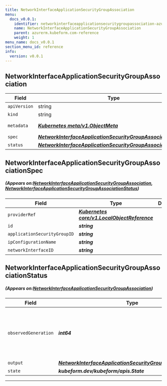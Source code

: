 ```yaml
---
title: NetworkInterfaceApplicationSecurityGroupAssociation
menu:
  docs_v0.0.1:
    identifier: networkinterfaceapplicationsecuritygroupassociation-azurerm.kubeform.com
    name: NetworkInterfaceApplicationSecurityGroupAssociation
    parent: azurerm.kubeform.com-reference
    weight: 1
menu_name: docs_v0.0.1
section_menu_id: reference
info:
  version: v0.0.1
---
```


## NetworkInterfaceApplicationSecurityGroupAssociation
| Field | Type | Description |
| ------ | ----- | ----------- |
| `apiVersion` | string | `azurerm.kubeform.com/v1alpha1` |
|    `kind` | string | `NetworkInterfaceApplicationSecurityGroupAssociation` |
| `metadata` | ***[Kubernetes meta/v1.ObjectMeta](https://kubernetes.io/docs/reference/generated/kubernetes-api/v1.13/#objectmeta-v1-meta)***|Refer to the Kubernetes API documentation for the fields of the `metadata` field.|
| `spec` | ***[NetworkInterfaceApplicationSecurityGroupAssociationSpec](#NetworkInterfaceApplicationSecurityGroupAssociationSpec)***||
| `status` | ***[NetworkInterfaceApplicationSecurityGroupAssociationStatus](#NetworkInterfaceApplicationSecurityGroupAssociationStatus)***||
## NetworkInterfaceApplicationSecurityGroupAssociationSpec
##### (Appears on:[NetworkInterfaceApplicationSecurityGroupAssociation](#NetworkInterfaceApplicationSecurityGroupAssociation), [NetworkInterfaceApplicationSecurityGroupAssociationStatus](#NetworkInterfaceApplicationSecurityGroupAssociationStatus))
| Field | Type | Description |
| ------ | ----- | ----------- |
| `providerRef` | ***[Kubernetes core/v1.LocalObjectReference](https://kubernetes.io/docs/reference/generated/kubernetes-api/v1.13/#localobjectreference-v1-core)***||
| `id` | ***string***||
| `applicationSecurityGroupID` | ***string***||
| `ipConfigurationName` | ***string***||
| `networkInterfaceID` | ***string***||
## NetworkInterfaceApplicationSecurityGroupAssociationStatus
##### (Appears on:[NetworkInterfaceApplicationSecurityGroupAssociation](#NetworkInterfaceApplicationSecurityGroupAssociation))
| Field | Type | Description |
| ------ | ----- | ----------- |
| `observedGeneration` | ***int64***| ***(Optional)*** Resource generation, which is updated on mutation by the API Server.|
| `output` | ***[NetworkInterfaceApplicationSecurityGroupAssociationSpec](#NetworkInterfaceApplicationSecurityGroupAssociationSpec)***| ***(Optional)*** |
| `state` | ***kubeform.dev/kubeform/apis.State***| ***(Optional)*** |
---
